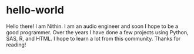 # hello-world

Hello there! 
I am Nithin. I am an audio engineer and soon I hope to be a good programmer. 
Over the years I have done a few projects using Python, SAS, R, and HTML. 
I hope to learn a lot from this community. 
Thanks for reading! 
